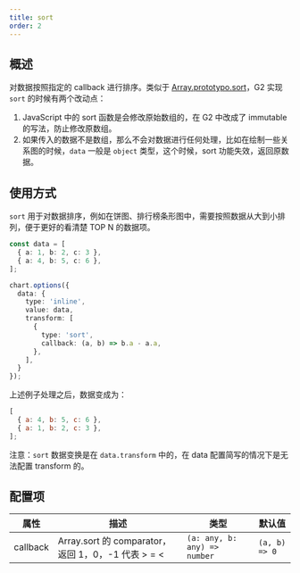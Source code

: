 ```yaml
---
title: sort
order: 2
---
```


## 概述

对数据按照指定的 callback 进行排序。类似于 [Array.prototypo.sort](https://developer.mozilla.org/en-US/docs/Web/JavaScript/Reference/Global_Objects/Array/sort)，G2 实现 `sort` 的时候有两个改动点：

1. JavaScript 中的 sort 函数是会修改原始数组的，在 G2 中改成了 immutable 的写法，防止修改原数组。
2. 如果传入的数据不是数组，那么不会对数据进行任何处理，比如在绘制一些关系图的时候，`data` 一般是 `object` 类型，这个时候，sort 功能失效，返回原数据。 

## 使用方式

`sort` 用于对数据排序，例如在饼图、排行榜条形图中，需要按照数据从大到小排列，便于更好的看清楚 TOP N 的数据项。

```ts
const data = [
  { a: 1, b: 2, c: 3 },
  { a: 4, b: 5, c: 6 },
];

chart.options({
  data: {
    type: 'inline',
    value: data,
    transform: [
      {
        type: 'sort',
        callback: (a, b) => b.a - a.a,
      },
    ],
  }
});
```

上述例子处理之后，数据变成为：

```js
[
  { a: 4, b: 5, c: 6 },
  { a: 1, b: 2, c: 3 },
];
```

注意：`sort` 数据变换是在 `data.transform` 中的，在 data 配置简写的情况下是无法配置 transform 的。

## 配置项

| 属性     | 描述                                               | 类型                         | 默认值        |
| -------- | -------------------------------------------------- | ---------------------------- | ------------- |
| callback | Array.sort 的 comparator，返回 1，0，-1 代表 > = < | `(a: any, b: any) => number` | `(a, b) => 0` |
